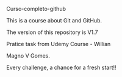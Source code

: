  Curso-completo-github

This is a course about Git and GitHub.

The version of this repository is V1.7

Pratice task from Udemy Course - Willian

Magno V Gomes.

Every challenge, a chance for a fresh start!!
